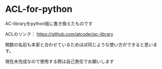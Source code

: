 # ACL-for-python

AC-libraryをpython版に書き換えたものです

ACLのリンク：
https://github.com/atcoder/ac-library

関数の名前も本家と合わせているためほぼ同じような使い方ができると思います。

現在未完成なので使用する際は自己責任でお願いします
